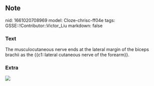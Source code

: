 ## Note
nid: 1661020708969
model: Cloze-chrisc-ff04e
tags: GSSE::!Contributor::Victor_Liu
markdown: false

### Text
The musculocutaneous nerve ends at the lateral margin of the biceps brachii as the {{c1::lateral cutaneous nerve of the forearm}}.

### Extra
<img src="paste-2bbb7aa9d43e778f2be1d47da85336af81687773.jpg">
